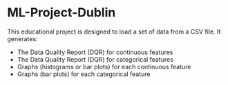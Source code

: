 # ML-Project-Dublin
This educational project is designed to load a set of data from a CSV file. It generates:
- The Data Quality Report (DQR) for continuous features
- The Data Quality Report (DQR) for categorical features
- Graphs (histograms or bar plots) for each continuous feature
- Graphs (bar plots) for each categorical feature
